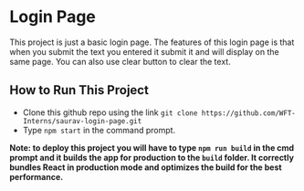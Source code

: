 # **Login Page**

This project is just a basic login page. The features of this login page is that when you submit the text you entered it submit it and will display on the same page. You can also use clear button to clear the text.

## **How to Run This Project**

- Clone this github repo using the link `git clone https://github.com/WFT-Interns/saurav-login-page.git`
- Type `npm start` in the command prompt.

**Note: to deploy this project you will have to type `npm run build` in the cmd prompt and it builds the app for production to the `build` folder. It correctly bundles React in production mode and optimizes the build for the best performance.**
